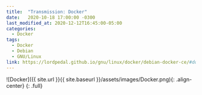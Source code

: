 ```yaml
---
title:  "Transmission: Docker"
date:   2020-10-18 17:00:00 -0300
last_modified_at: 2020-12-12T16:45:00-05:00
categories:
  - Docker
tags:
  - Docker
  - Debian
  - GNU/Linux
link: https://lordpedal.github.io/gnu/linux/docker/debian-docker-ce/#docker-transmission
---
```


![Docker]({{ site.url }}{{ site.baseurl }}/assets/images/Docker.png){: .align-center}
{: .full}
